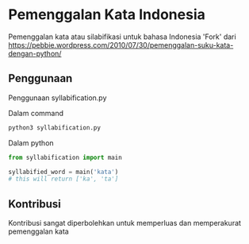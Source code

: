 # Pemenggalan Kata Indonesia
Pemenggalan kata atau silabifikasi untuk bahasa Indonesia
'Fork' dari https://pebbie.wordpress.com/2010/07/30/pemenggalan-suku-kata-dengan-python/

## Penggunaan
Penggunaan syllabification.py 

Dalam command
```bash
python3 syllabification.py
```

Dalam python 
```python
from syllabification import main

syllabified_word = main('kata')
# this will return ['ka', 'ta']
```

## Kontribusi
Kontribusi sangat diperbolehkan untuk memperluas dan memperakurat pemenggalan kata
